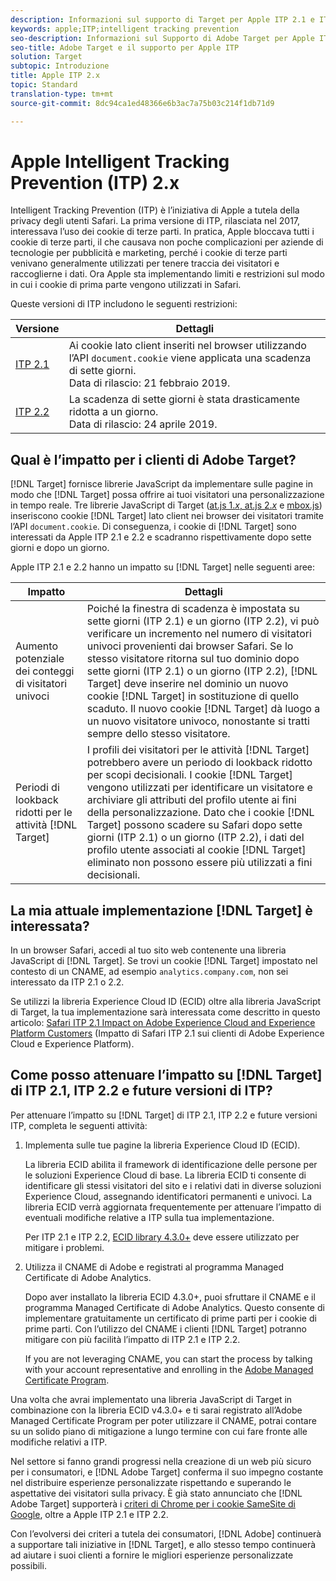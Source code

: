 ```yaml
---
description: Informazioni sul supporto di Target per Apple ITP 2.1 e ITP 2.2 tramite la libreria Experience Cloud ID (ECID) 4.3.
keywords: apple;ITP;intelligent tracking prevention
seo-description: Informazioni sul Supporto di Adobe Target per Apple ITP 2.1 e ITP 2.2 tramite la libreria Experience Cloud ID (ECID) 4.3.
seo-title: Adobe Target e il supporto per Apple ITP
solution: Target
subtopic: Introduzione
title: Apple ITP 2.x
topic: Standard
translation-type: tm+mt
source-git-commit: 8dc94ca1ed48366e6b3ac7a75b03c214f1db71d9

---
```



# Apple Intelligent Tracking Prevention (ITP) 2.x

Intelligent Tracking Prevention (ITP) è l’iniziativa di Apple a tutela della privacy degli utenti Safari. La prima versione di ITP, rilasciata nel 2017, interessava l’uso dei cookie di terze parti. In pratica, Apple bloccava tutti i cookie di terze parti, il che causava non poche complicazioni per aziende di tecnologie per pubblicità e marketing, perché i cookie di terze parti venivano generalmente utilizzati per tenere traccia dei visitatori e raccoglierne i dati. Ora Apple sta implementando limiti e restrizioni sul modo in cui i cookie di prima parte vengono utilizzati in Safari.

Queste versioni di ITP includono le seguenti restrizioni:

| Versione | Dettagli |
| --- | --- |
| [ITP 2.1](https://webkit.org/blog/8613/intelligent-tracking-prevention-2-1/) | Ai cookie lato client inseriti nel browser utilizzando l’API `document.cookie` viene applicata una scadenza di sette giorni.<br>Data di rilascio: 21 febbraio 2019. |
| [ITP 2.2](https://webkit.org/blog/8828/intelligent-tracking-prevention-2-2/) | La scadenza di sette giorni è stata drasticamente ridotta a un giorno.<br>Data di rilascio: 24 aprile 2019. |

## Qual è l’impatto per i clienti di Adobe Target?

[!DNL Target] fornisce librerie JavaScript da implementare sulle pagine in modo che [!DNL Target] possa offrire ai tuoi visitatori una personalizzazione in tempo reale. Tre librerie JavaScript di Target ([at.js 1.*x*, at.js 2.*x*](/help/c-implementing-target/c-implementing-target-for-client-side-web/c-how-atjs-works/how-atjs-works.md) e [mbox.js](/help/c-implementing-target/c-implementing-target-for-client-side-web/t-mbox-download/mbox-download.md)) inseriscono cookie [!DNL Target] lato client nei browser dei visitatori tramite l’API `document.cookie`. Di conseguenza, i cookie di [!DNL Target] sono interessati da Apple ITP 2.1 e 2.2 e scadranno rispettivamente dopo sette giorni e dopo un giorno.

Apple ITP 2.1 e 2.2 hanno un impatto su [!DNL Target] nelle seguenti aree:

| Impatto | Dettagli |
| --- | --- |
| Aumento potenziale dei conteggi di visitatori univoci | Poiché la finestra di scadenza è impostata su sette giorni (ITP 2.1) e un giorno (ITP 2.2), vi può verificare un incremento nel numero di visitatori univoci provenienti dai browser Safari. Se lo stesso visitatore ritorna sul tuo dominio dopo sette giorni (ITP 2.1) o un giorno (ITP 2.2), [!DNL Target] deve inserire nel dominio un nuovo cookie [!DNL Target] in sostituzione di quello scaduto. Il nuovo cookie [!DNL Target] dà luogo a un nuovo visitatore univoco, nonostante si tratti sempre dello stesso visitatore. |
| Periodi di lookback ridotti per le attività [!DNL Target] | I profili dei visitatori per le attività [!DNL Target] potrebbero avere un periodo di lookback ridotto per scopi decisionali. I cookie [!DNL Target] vengono utilizzati per identificare un visitatore e archiviare gli attributi del profilo utente ai fini della personalizzazione. Dato che i cookie [!DNL Target] possono scadere su Safari dopo sette giorni (ITP 2.1) o un giorno (ITP 2.2), i dati del profilo utente associati al cookie [!DNL Target] eliminato non possono essere più utilizzati a fini decisionali. |

## La mia attuale implementazione [!DNL Target] è interessata?

In un browser Safari, accedi al tuo sito web contenente una libreria JavaScript di [!DNL Target]. Se trovi un cookie [!DNL Target] impostato nel contesto di un CNAME, ad esempio `analytics.company.com`, non sei interessato da ITP 2.1 o 2.2.

Se utilizzi la libreria Experience Cloud ID (ECID) oltre alla libreria JavaScript di Target, la tua implementazione sarà interessata come descritto in questo articolo: [Safari ITP 2.1 Impact on Adobe Experience Cloud and Experience Platform Customers](https://medium.com/adobetech/safari-itp-2-1-impact-on-adobe-experience-cloud-customers-9439cecb55ac) (Impatto di Safari ITP 2.1 sui clienti di Adobe Experience Cloud e Experience Platform).

## Come posso attenuare l’impatto su [!DNL Target] di ITP 2.1, ITP 2.2 e future versioni di ITP?

Per attenuare l’impatto su [!DNL Target] di ITP 2.1, ITP 2.2 e future versioni ITP, completa le seguenti attività:

1. Implementa sulle tue pagine la libreria Experience Cloud ID (ECID).

   La libreria ECID abilita il framework di identificazione delle persone per le soluzioni Experience Cloud di base. La libreria ECID ti consente di identificare gli stessi visitatori del sito e i relativi dati in diverse soluzioni Experience Cloud, assegnando identificatori permanenti e univoci. La libreria ECID verrà aggiornata frequentemente per attenuare l’impatto di eventuali modifiche relative a ITP sulla tua implementazione.

   Per ITP 2.1 e ITP 2.2, [ECID library 4.3.0+](https://docs.adobe.com/content/help/en/id-service/using/release-notes/release-notes.html) deve essere utilizzato per mitigare i problemi.

1. Utilizza il CNAME di Adobe e registrati al programma Managed Certificate di Adobe Analytics.

   Dopo aver installato la libreria ECID 4.3.0+, puoi sfruttare il CNAME e il programma Managed Certificate di Adobe Analytics. Questo consente di implementare gratuitamente un certificato di prime parti per i cookie di prime parti. Con l’utilizzo del CNAME i clienti [!DNL Target] potranno mitigare con più facilità l’impatto di ITP 2.1 e ITP 2.2.

   If you are not leveraging CNAME, you can start the process by talking with your account representative and enrolling in the [Adobe Managed Certificate Program](https://docs.adobe.com/content/help/en/core-services/interface/ec-cookies/cookies-first-party.html#adobe-managed-certificate-program).

Una volta che avrai implementato una libreria JavaScript di Target in combinazione con la libreria ECID v4.3.0+ e ti sarai registrato all’Adobe Managed Certificate Program per poter utilizzare il CNAME, potrai contare su un solido piano di mitigazione a lungo termine con cui fare fronte alle modifiche relativi a ITP.

Nel settore si fanno grandi progressi nella creazione di un web più sicuro per i consumatori, e [!DNL Adobe Target] conferma il suo impegno costante nel distribuire esperienze personalizzate rispettando e superando le aspettative dei visitatori sulla privacy. È già stato annunciato che [!DNL Adobe Target] supporterà i [criteri di Chrome per i cookie SameSite di Google](/help/c-implementing-target/c-considerations-before-you-implement-target/c-privacy/google-chrome-samesite-cookie-policies.md), oltre a Apple ITP 2.1 e ITP 2.2.

Con l’evolversi dei criteri a tutela dei consumatori, [!DNL Adobe] continuerà a supportare tali iniziative in [!DNL Target], e allo stesso tempo continuerà ad aiutare i suoi clienti a fornire le migliori esperienze personalizzate possibili.
